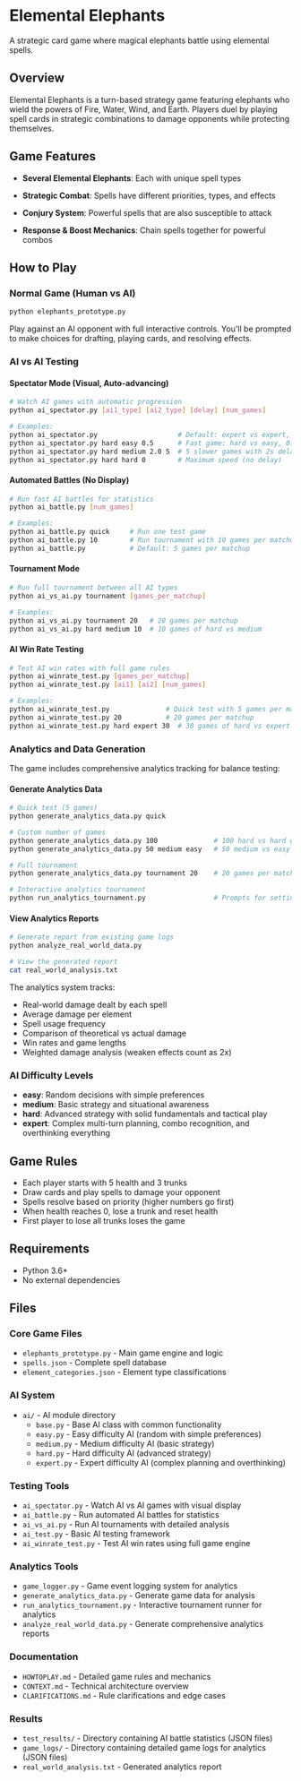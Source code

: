 # Elemental Elephants

A strategic card game where magical elephants battle using elemental spells.

## Overview

Elemental Elephants is a turn-based strategy game featuring elephants who wield the powers of Fire, Water, Wind, and Earth. Players duel by playing spell cards in strategic combinations to damage opponents while protecting themselves.

## Game Features

- **Several Elemental Elephants**: Each with unique spell types

- **Strategic Combat**: Spells have different priorities, types, and effects
- **Conjury System**: Powerful spells that are also susceptible to attack
- **Response & Boost Mechanics**: Chain spells together for powerful combos

## How to Play

### Normal Game (Human vs AI)
```bash
python elephants_prototype.py
```
Play against an AI opponent with full interactive controls. You'll be prompted to make choices for drafting, playing cards, and resolving effects.

### AI vs AI Testing

#### Spectator Mode (Visual, Auto-advancing)
```bash
# Watch AI games with automatic progression
python ai_spectator.py [ai1_type] [ai2_type] [delay] [num_games]

# Examples:
python ai_spectator.py                    # Default: expert vs expert, 1s delay
python ai_spectator.py hard easy 0.5      # Fast game: hard vs easy, 0.5s delay
python ai_spectator.py hard medium 2.0 5  # 5 slower games with 2s delay
python ai_spectator.py hard hard 0        # Maximum speed (no delay)
```

#### Automated Battles (No Display)
```bash
# Run fast AI battles for statistics
python ai_battle.py [num_games]

# Examples:
python ai_battle.py quick     # Run one test game
python ai_battle.py 10        # Run tournament with 10 games per matchup
python ai_battle.py           # Default: 5 games per matchup
```

#### Tournament Mode
```bash
# Run full tournament between all AI types
python ai_vs_ai.py tournament [games_per_matchup]

# Examples:
python ai_vs_ai.py tournament 20   # 20 games per matchup
python ai_vs_ai.py hard medium 10  # 10 games of hard vs medium
```

#### AI Win Rate Testing
```bash
# Test AI win rates with full game rules
python ai_winrate_test.py [games_per_matchup]
python ai_winrate_test.py [ai1] [ai2] [num_games]

# Examples:
python ai_winrate_test.py              # Quick test with 5 games per matchup
python ai_winrate_test.py 20           # 20 games per matchup
python ai_winrate_test.py hard expert 30  # 30 games of hard vs expert
```


### Analytics and Data Generation
The game includes comprehensive analytics tracking for balance testing:

#### Generate Analytics Data
```bash
# Quick test (5 games)
python generate_analytics_data.py quick

# Custom number of games
python generate_analytics_data.py 100              # 100 hard vs hard games
python generate_analytics_data.py 50 medium easy   # 50 medium vs easy games

# Full tournament
python generate_analytics_data.py tournament 20    # 20 games per matchup

# Interactive analytics tournament
python run_analytics_tournament.py                 # Prompts for settings
```

#### View Analytics Reports
```bash
# Generate report from existing game logs
python analyze_real_world_data.py

# View the generated report
cat real_world_analysis.txt
```

The analytics system tracks:
- Real-world damage dealt by each spell
- Average damage per element
- Spell usage frequency
- Comparison of theoretical vs actual damage
- Win rates and game lengths
- Weighted damage analysis (weaken effects count as 2x)

### AI Difficulty Levels
- **easy**: Random decisions with simple preferences
- **medium**: Basic strategy and situational awareness
- **hard**: Advanced strategy with solid fundamentals and tactical play
- **expert**: Complex multi-turn planning, combo recognition, and overthinking everything

## Game Rules

- Each player starts with 5 health and 3 trunks
- Draw cards and play spells to damage your opponent
- Spells resolve based on priority (higher numbers go first)
- When health reaches 0, lose a trunk and reset health
- First player to lose all trunks loses the game

## Requirements

- Python 3.6+
- No external dependencies

## Files

### Core Game Files
- `elephants_prototype.py` - Main game engine and logic
- `spells.json` - Complete spell database
- `element_categories.json` - Element type classifications

### AI System
- `ai/` - AI module directory
  - `base.py` - Base AI class with common functionality
  - `easy.py` - Easy difficulty AI (random with simple preferences)
  - `medium.py` - Medium difficulty AI (basic strategy)
  - `hard.py` - Hard difficulty AI (advanced strategy)
  - `expert.py` - Expert difficulty AI (complex planning and overthinking)

### Testing Tools
- `ai_spectator.py` - Watch AI vs AI games with visual display
- `ai_battle.py` - Run automated AI battles for statistics
- `ai_vs_ai.py` - Run AI tournaments with detailed analysis
- `ai_test.py` - Basic AI testing framework
- `ai_winrate_test.py` - Test AI win rates using full game engine

### Analytics Tools
- `game_logger.py` - Game event logging system for analytics
- `generate_analytics_data.py` - Generate game data for analysis
- `run_analytics_tournament.py` - Interactive tournament runner for analytics
- `analyze_real_world_data.py` - Generate comprehensive analytics reports

### Documentation
- `HOWTOPLAY.md` - Detailed game rules and mechanics
- `CONTEXT.md` - Technical architecture overview
- `CLARIFICATIONS.md` - Rule clarifications and edge cases

### Results
- `test_results/` - Directory containing AI battle statistics (JSON files)
- `game_logs/` - Directory containing detailed game logs for analytics (JSON files)
- `real_world_analysis.txt` - Generated analytics report
